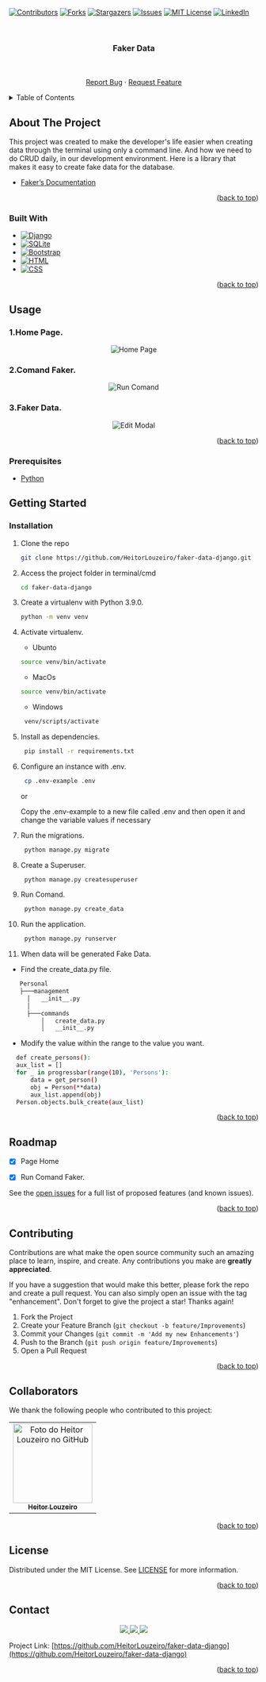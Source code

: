 <!-- Improved compatibility of back to top link: See: https://github.com/othneildrew/Best-README-Template/pull/73 -->
<a name="top"></a>
<!--
*** Thanks for checking out the Best-README-Template. If you have a suggestion
*** that would make this better, please fork the repo and create a pull request
*** or simply open an issue with the tag "enhancement".
*** Don't forget to give the project a star!
*** Thanks again! Now go create something AMAZING! :D
-->



<!-- PROJECT SHIELDS -->
<!--
*** I'm using markdown "reference style" links for readability.
*** Reference links are enclosed in brackets [ ] instead of parentheses ( ).
*** See the bottom of this document for the declaration of the reference variables
*** for contributors-url, forks-url, etc. This is an optional, concise syntax you may use.
*** https://www.markdownguide.org/basic-syntax/#reference-style-links
-->
[![Contributors][contributors-shield]][contributors-url]
[![Forks][forks-shield]][forks-url]
[![Stargazers][stars-shield]][stars-url]
[![Issues][issues-shield]][issues-url]
[![MIT License][license-shield]][license-url]
[![LinkedIn][linkedin-shield]][linkedin-url]



<!-- PROJECT LOGO -->
<br/>
<h3 align="center">Faker Data</h3>

  <p align="center">
    <br/>
    <br />
    <a href="https://github.com/HeitorLouzeiro/faker-data-django/issues">Report Bug</a>
    ·
    <a href="https://github.com/HeitorLouzeiro/faker-data-django/issues">Request Feature</a>
  </p>
</div>



<!-- TABLE OF CONTENTS -->
<details>
  <summary>Table of Contents</summary>
  <ol>
    <li>
      <a href="#about-the-project">About The Project</a>
      <ul>
        <li><a href="#built-with">Built With</a></li>
      </ul>
    </li>
    <li><a href="#usage">Usage</a></li>
    <li>
      <a href="#getting-started">Getting Started</a>
      <ul>
        <li><a href="#prerequisites">Prerequisites</a></li>
        <li><a href="#installation">Installation</a></li>
      </ul>
    </li>
    <li><a href="#roadmap">Roadmap</a></li>
    <li><a href="#contributing">Contributing</a></li>
    <li><a href="#collaborators">Collaborators</a></li>
    <li><a href="#license">License</a></li>
    <li><a href="#contact">Contact</a></li>
    <li><a href="#acknowledgments">Acknowledgments</a></li>
  </ol>
</details>



<!-- ABOUT THE PROJECT -->
## About The Project

This project was created to make the developer's life easier when creating data through the terminal using only a command line. And how we need to do CRUD daily, in our development environment. Here is a library that makes it easy to create fake data for the database.
* [Faker’s Documentation](https://faker.readthedocs.io/en/master/)

<p align="right">(<a href="#top">back to top</a>)</p>



### Built With
* [![Django][Django]][Django-url]
* [![SQLite][SQLite]][SQLite]
* [![Bootstrap][Bootstrap.com]][Bootstrap-url]
* [![HTML][HTML]][HTML-url]
* [![CSS][CSS]][CSS-url]

<p align="right">(<a href="#top">back to top</a>)</p>

<!-- USAGE EXAMPLES -->
## Usage
  ### 1.Home Page. 
<p align="center">
    <img src="src/assets/images/homedata.png" alt="Home Page">
    <br/>
</p>

  ### 2.Comand Faker. 
<p align="center">
    <img src="src/assets/images/runcomand.png" alt="Run Comand">
    <br/>
</p>

  ### 3.Faker Data. 
<p align="center">
    <img src="src/assets/images/faker-data.gif" alt="Edit Modal">
    <br/>
</p>


<p align="right">(<a href="#top">back to top</a>)</p>

### Prerequisites

* [Python](https://www.python.org/)

<!-- GETTING STARTED -->
## Getting Started
### Installation

1. Clone the repo
   ```sh
   git clone https://github.com/HeitorLouzeiro/faker-data-django.git
   ```
2. Access the project folder in terminal/cmd
   ```sh
   cd faker-data-django
   ```
3. Create a virtualenv with Python 3.9.0.
   ```sh
   python -m venv venv
   ```
4. Activate virtualenv.
    * Ubunto
    ```sh
    source venv/bin/activate
    ```

    * MacOs
    ```sh
    source venv/bin/activate
    ```

    * Windows 
    ```sh
     venv/scripts/activate
    ```

5. Install as dependencies.
    ```sh
     pip install -r requirements.txt
    ```

6. Configure an instance with .env.
    ```sh
     cp .env-example .env
    ```
    or

    Copy the .env-example to a new file called .env and then open it and change the variable values ​​if necessary

    
7. Run the migrations.
    ```sh
     python manage.py migrate
    ```

8.  Create a Superuser.
    ```sh
     python manage.py createsuperuser
    ``` 

9. Run Comand.
    ```sh
     python manage.py create_data
    ```   
10. Run the application.
    ```sh
     python manage.py runserver
    ```  

11. When data will be generated Fake Data.
 * Find the create_data.py file.
 ```sh
    Personal
    ├───management
      │   __init__.py
      │
      ├───commands
          │   create_data.py
          │   __init__.py
  ```  
  
 * Modify the value within the range to the value you want.
  ```sh
    def create_persons():
    aux_list = []
    for _ in progressbar(range(10), 'Persons'):
        data = get_person()
        obj = Person(**data)
        aux_list.append(obj)
    Person.objects.bulk_create(aux_list)
  ```
   

<p align="right">(<a href="#top">back to top</a>)</p>






<!-- ROADMAP -->
## Roadmap
  - [x] Page Home
  - [x] Run Comand Faker.


See the [open issues](https://github.com/HeitorLouzeiro/faker-data-django/issues) for a full list of proposed features (and known issues).

<p align="right">(<a href="#top">back to top</a>)</p>

<!-- CONTRIBUTING -->
## Contributing

Contributions are what make the open source community such an amazing place to learn, inspire, and create. Any contributions you make are **greatly appreciated**.

If you have a suggestion that would make this better, please fork the repo and create a pull request. You can also simply open an issue with the tag "enhancement".
Don't forget to give the project a star! Thanks again!

1. Fork the Project
2. Create your Feature Branch (`git checkout -b feature/Improvements`)
3. Commit your Changes (`git commit -m 'Add my new Enhancements'`)
4. Push to the Branch (`git push origin feature/Improvements`)
5. Open a Pull Request

<p align="right">(<a href="#top">back to top</a>)</p>

## Collaborators

We thank the following people who contributed to this project:

<table>
  <tr>
    <td align="center">
      <a href="#">
        <img src="https://avatars.githubusercontent.com/u/42551436?s=400&u=608a3a665aa424e0d6d59b01fa634650979b72ad&v=4" width="160px;" alt="Foto do Heitor Louzeiro no GitHub"/><br>
        <sub>
          <b>Heitor Louzeiro</b>
        </sub>
      </a>
    </td>
  </tr>
</table>

<p align="right">(<a href="#top">back to top</a>)</p>



<!-- LICENSE -->
## License

Distributed under the MIT License. See [LICENSE](LICENSE) for more information.

<p align="right">(<a href="#top">back to top</a>)</p>



<!-- CONTACT -->
## Contact

<div align='center'>  
  <a href="https://www.instagram.com/heitorlouzeiro/" target="_blank">
    <img src="https://img.shields.io/badge/-Instagram-%23E4405F?style=for-the-badge&logo=instagram&logoColor=white" target="_blank">
  </a> 
  <a href = "mailto:heitorlouzeirodev@gmail.com">
    <img src="https://img.shields.io/badge/-Gmail-%23333?style=for-the-badge&logo=gmail&logoColor=white" target="_blank">    
  </a>
  <a href="https://www.linkedin.com/in/heitor-louzeiro/" target="_blank">
    <img src="https://img.shields.io/badge/-LinkedIn-%230077B5?style=for-the-badge&logo=linkedin&logoColor=white" target="_blank">
  </a> 
</div>

Project Link: [https://github.com/HeitorLouzeiro/faker-data-django](https://github.com/HeitorLouzeiro/faker-data-django)

<p align="right">(<a href="#top">back to top</a>)</p>


<!-- MARKDOWN LINKS & IMAGES -->
<!-- https://www.markdownguide.org/basic-syntax/#reference-style-links -->
[contributors-shield]: https://img.shields.io/github/contributors/HeitorLouzeiro/faker-data-django.svg?style=for-the-badge
[contributors-url]: https://github.com/HeitorLouzeiro/faker-data-django/graphs/contributors
[forks-shield]: https://img.shields.io/github/forks/HeitorLouzeiro/faker-data-django.svg?style=for-the-badge
[forks-url]: https://github.com/HeitorLouzeiro/faker-data-django/network/members
[stars-shield]: https://img.shields.io/github/stars/HeitorLouzeiro/faker-data-django.svg?style=for-the-badge
[stars-url]: https://github.com/HeitorLouzeiro/faker-data-django/stargazers
[issues-shield]: https://img.shields.io/github/issues/HeitorLouzeiro/faker-data-django.svg?style=for-the-badge
[issues-url]: https://github.com/HeitorLouzeiro/faker-data-django/issues
[license-shield]: https://img.shields.io/github/license/HeitorLouzeiro/faker-data-django.svg?style=for-the-badge
[license-url]: https://github.com/HeitorLouzeiro/faker-data-django/blob/main/LICENSE
[linkedin-shield]: https://img.shields.io/badge/-LinkedIn-black.svg?style=for-the-badge&logo=linkedin&colorB=555
[linkedin-url]: https://linkedin.com/in/heitor-louzeiro

[Python-url]: https://www.python.org/

[Django]: https://img.shields.io/badge/Django-092E20?style=for-the-badge&logo=django&logoColor=white
[Django-url]: https://www.djangoproject.com/



[SQLite]: https://img.shields.io/badge/SQLite-07405E?style=for-the-badge&logo=sqlite&logoColor=white
[SQLite-url]: https://www.sqlite.org/index.html

[Bootstrap.com]: https://img.shields.io/badge/Bootstrap-563D7C?style=for-the-badge&logo=bootstrap&logoColor=white
[Bootstrap-url]: https://getbootstrap.com

[HTML]:https://img.shields.io/badge/HTML5-E34F26?style=for-the-badge&logo=html5&logoColor=white
[HTML-url]: https://github.com/HeitorLouzeiro/faker-data-django/#

[CSS]: 	https://img.shields.io/badge/CSS-239120?&style=for-the-badge&logo=css3&logoColor=white
[CSS-url]: https://github.com/HeitorLouzeiro/faker-data-django/#

